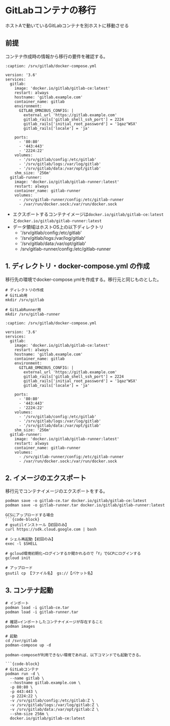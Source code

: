 # GitLabコンテナの移行
ホストAで動いているGitLabコンテナを別ホストに移動させる


## 前提
コンテナ作成時の情報から移行の要件を確認する。

```{code-block}
:caption: /srv/gitlab/docker-compose.yml

version: '3.6'
services:
  gitlab:
    image: 'docker.io/gitlab/gitlab-ce:latest'
    restart: always
    hostname: 'gitlab.example.com'
    container_name: gitlab
    environment:
      GITLAB_OMNIBUS_CONFIG: |
        external_url 'https://gitlab.example.com'
        gitlab_rails['gitlab_shell_ssh_port'] = 2224
        gitlab_rails['initial_root_password'] = '1qaz"WSX'
        gitlab_rails['locale'] = 'ja'

    ports:
      - '80:80'
      - '443:443'
      - '2224:22'
    volumes:
      - '/srv/gitlab/config:/etc/gitlab'
      - '/srv/gitlab/logs:/var/log/gitlab'
      - '/srv/gitlab/data:/var/opt/gitlab'
    shm_size: '256m'
  gitlab-runner:
    image: 'docker.io/gitlab/gitlab-runner:latest'
    restart: always
    container_name: gitlab-runner
    volumes:
      - /srv/gitlab-runner/config:/etc/gitlab-runner
      - /var/run/docker.sock:/var/run/docker.sock
```

- エクスポートするコンテナイメージは`docker.io/gitlab/gitlab-ce:latest`と`docker.io/gitlab/gitlab-runner:latest`
- データ領域はホストOS上の以下ディレクトリ
  - '/srv/gitlab/config:/etc/gitlab'
  - '/srv/gitlab/logs:/var/log/gitlab'
  - '/srv/gitlab/data:/var/opt/gitlab'
  - /srv/gitlab-runner/config:/etc/gitlab-runner


## 1. ディレクトリ・docker-compose.yml の作成
移行先の環境でdocker-compose.ymlを作成する。移行元と同じものとした。

```
# ディレクトリの作成
# GitLab用
mkdir /srv/gitlab

# GitLabRunner用
mkdir /srv/gitlab-runner
```

```{code-block}
:caption: /srv/gitlab/docker-compose.yml

version: '3.6'
services:
  gitlab:
    image: 'docker.io/gitlab/gitlab-ce:latest'
    restart: always
    hostname: 'gitlab.example.com'
    container_name: gitlab
    environment:
      GITLAB_OMNIBUS_CONFIG: |
        external_url 'https://gitlab.example.com'
        gitlab_rails['gitlab_shell_ssh_port'] = 2224
        gitlab_rails['initial_root_password'] = '1qaz"WSX'
        gitlab_rails['locale'] = 'ja'

    ports:
      - '80:80'
      - '443:443'
      - '2224:22'
    volumes:
      - '/srv/gitlab/config:/etc/gitlab'
      - '/srv/gitlab/logs:/var/log/gitlab'
      - '/srv/gitlab/data:/var/opt/gitlab'
    shm_size: '256m'
  gitlab-runner:
    image: 'docker.io/gitlab/gitlab-runner:latest'
    restart: always
    container_name: gitlab-runner
    volumes:
      - /srv/gitlab-runner/config:/etc/gitlab-runner
      - /var/run/docker.sock:/var/run/docker.sock
```

## 2. イメージのエクスポート
移行元でコンテナイメージのエクスポートをする。

```
podman save -o gitlab-ce.tar docker.io/gitlab/gitlab-ce:latest
podman save -o gitlab-runner.tar docker.io/gitlab/gitlab-runner:latest
```

```{note}
GCSにアップロードする場合
```{code-block}
# gsutilインストール【初回のみ】
curl https://sdk.cloud.google.com | bash

# シェル再起動【初回のみ】
exec -l $SHELL

# gcloud環境初期化→ログインするか聞かれるので「Y」でGCPにログインする
gcloud init

# アップロード
gsutil cp 【ファイル名】 gs://【バケット名】

```

## 3. コンテナ起動
```
# インポート
podman load -i gitlab-ce.tar
podman load -i gitlab-runner.tar

# 確認→インポートしたコンテナイメージが存在すること
podman images

# 起動
cd /svr/gitlab
podman-compose up -d
```

```{note}
podman-composeが利用できない環境であれば、以下コマンドでも起動できる。

```{code-block}
# GitLabコンテナ
podman run -d \
  --name gitlab \
  --hostname gitlab.example.com \
  -p 80:80 \
  -p 443:443 \
  -p 2224:22 \
  -v /srv/gitlab/config:/etc/gitlab:Z \
  -v /srv/gitlab/logs:/var/log/gitlab:Z \
  -v /srv/gitlab/data:/var/opt/gitlab:Z \
  --shm-size 256m \
  docker.io/gitlab/gitlab-ce:latest
```


